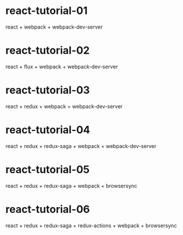 # react-tutorial-01
react + webpack + webpack-dev-server

# react-tutorial-02
react + flux + webpack + webpack-dev-server

# react-tutorial-03 
react + redux + webpack + webpack-dev-server

# react-tutorial-04
react + redux + redux-saga + webpack + webpack-dev-server

# react-tutorial-05
react + redux + redux-saga + webpack + browsersync 

# react-tutorial-06
react + redux + redux-saga + redux-actions + webpack + browsersync 
